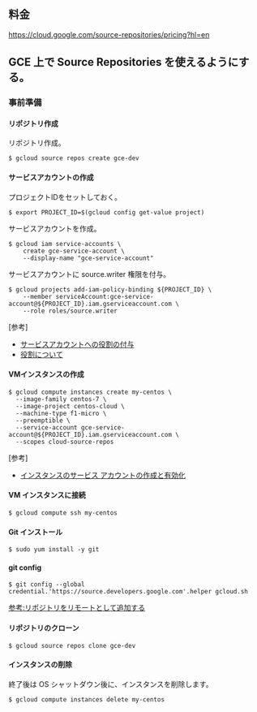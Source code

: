 
## 料金

https://cloud.google.com/source-repositories/pricing?hl=en

## GCE 上で Source Repositories を使えるようにする。

### 事前準備

#### リポジトリ作成

リポジトリ作成。

```
$ gcloud source repos create gce-dev
```

#### サービスアカウントの作成

プロジェクトIDをセットしておく。

```
$ export PROJECT_ID=$(gcloud config get-value project)
```

サービスアカウントを作成。

```
$ gcloud iam service-accounts \
    create gce-service-account \
    --display-name "gce-service-account"
```

サービスアカウントに source.writer 権限を付与。

```
$ gcloud projects add-iam-policy-binding ${PROJECT_ID} \
    --member serviceAccount:gce-service-account@${PROJECT_ID}.iam.gserviceaccount.com \
    --role roles/source.writer
```

[参考]

* [サービスアカウントへの役割の付与](https://cloud.google.com/iam/docs/granting-roles-to-service-accounts?hl=ja)
* [役割について](https://cloud.google.com/iam/docs/understanding-roles?hl=ja)

#### VMインスタンスの作成

```
$ gcloud compute instances create my-centos \
  --image-family centos-7 \
  --image-project centos-cloud \
  --machine-type f1-micro \
  --preemptible \
  --service-account gce-service-account@${PROJECT_ID}.iam.gserviceaccount.com \
  --scopes cloud-source-repos
```

[参考]

* [インスタンスのサービス アカウントの作成と有効化](https://cloud.google.com/compute/docs/access/create-enable-service-accounts-for-instances?hl=ja)


#### VM インスタンスに接続

```
$ gcloud compute ssh my-centos
```

#### Git インストール

```
$ sudo yum install -y git
```

#### git config

```
$ git config --global credential.'https://source.developers.google.com'.helper gcloud.sh
```

[参考:リポジトリをリモートとして追加する](https://cloud.google.com/source-repositories/docs/adding-repositories-as-remotes?hl=ja)


#### リポジトリのクローン

```
$ gcloud source repos clone gce-dev
```

#### インスタンスの削除

終了後は OS シャットダウン後に、インスタンスを削除します。

```
$ gcloud compute instances delete my-centos
```